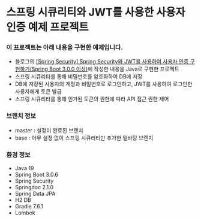 # 스프링 시큐리티와 JWT를 사용한 사용자 인증 예제 프로젝트
### 이 프로젝트는 아래 내용을 구현한 예제입니다.
- 블로그의 [[Spring Security] Spring Security와 JWT를 사용하여 사용자 인증 구현하기(Spring Boot 3.0.0 이상)](https://colabear754.tistory.com/171)에 작성한 내용을 Java로 구현한 프로젝트
- 스프링 시큐리티를 통해 비밀번호를 암호화하여 DB에 저장
- DB에 저장된 사용자의 계정과 비밀번호로 로그인하고, JWT를 사용하여 로그인한 사용자에게 토큰 발급
- 스프링 시큐리티를 통해 인가된 토큰의 권한에 따라 API 접근 권한 제어

### 브랜치 정보
- master : 설정이 완료된 브랜치
- base : 아무 설정 없이 스프링 시큐리티만 추가한 밑바탕 브랜치

### 환경 정보
- Java 19
- Spring Boot 3.0.6
- Spring Security
- Springdoc 2.1.0
- Spring Data JPA
- H2 DB
- Gradle 7.6.1
- Lombok
